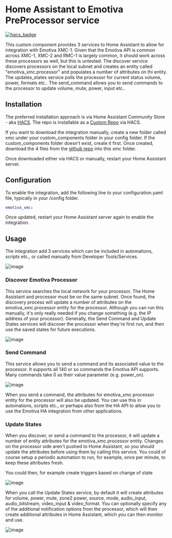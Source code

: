 # Home Assistant to Emotiva PreProcessor service


[![hacs_badge](https://img.shields.io/badge/HACS-Custom-41BDF5.svg?style=for-the-badge)](https://github.com/hacs/integration)


This custom component provides 3 services to Home Assistant to allow for integration with Emotiva XMC-1.  Given that the Emotiva API is common across XMC-1, XMC-2 and RMC-1 is largely common, it should work across these processors as well, but this is untested.  The discover service discovers processors on the local subnet and creates an entity called "emotiva_xmc.processor" and populates a number of attributes on thi entity.  The updates_states service polls the processor for current status volume, power, formats etc..  The send_command allows you to send commands to the processor to update volume, mute, power, input etc..

## Installation

The preferred installation approach is via Home Assistant Community Store - aka [HACS](https://hacs.xyz/).  The repo is installable as a [Custom Repo](https://hacs.xyz/docs/faq/custom_repositories) via HACS.

If you want to download the integration manually, create a new folder called xmc under your custom_components folder in your config folder.  If the custom_components folder doesn't exist, create it first.  Once created, download the 4 files from the [github repo](https://github.com/peteS-UK/xmc/tree/main/custom_components/xmc) into this xmc folder.

Once downloaded either via HACS or manually, restart your Home Assistant server.

## Configuration

To enable the integration, add the following line to your configuration.yaml file, typically in your /config folder.

```yaml
emotiva_xmc:
```

Once updated, restart your Home Assistant server again to enable the integration.

## Usage

The integration add 3 services which can be included in automations, scripts etc., or called manually from Developer Tools/Services.

![image](https://github.com/peteS-UK/xmc/assets/64092177/b44b130e-f570-4365-b79d-6988130d2d64)

### Discover Emotiva Processor 

This service searches the local network for your processor.  The Home Assistant and processor must be on the same subnet.  Once found, the discovery process will update a number of attributes on the emotiva_xmc.processor entity for the processor.  Although you can run this manually, it's only really needed if you change something (e.g. the IP address of your processor).  Generally, the Send Command and Update States services will discover the processor when they're first run, and then use the saved states for future executions.

![image](https://github.com/peteS-UK/xmc/assets/64092177/080d56e6-3691-4064-ac5d-9a4cdb022d71)

### Send Command

This service allows you to send a command and its associated value to the processor.  It supports all 140 or so commands the Emotiva API supports.  Many commands take 0 as their value parameter (e.g. power_on).

![image](https://github.com/peteS-UK/xmc/assets/64092177/e9bc9bb1-f0fe-4ad0-bd0d-1762ce147078)

When you send a command, the attributes for emotiva_xmc.processor entity for the processor will also be updated.  You can use this in automations, scripts etc., or perhaps also from the HA API to allow you to use the Emotiva HA integration from other applications.

### Update States

When you discover, or send a command to the processor, it will update a number of entity attributes for the emotiva_xmc.processor entity.  Changes on the processor side aren't pushed to Home Assistant, so you should update the attributes before using them by calling this service.  You could of course setup a periodic automation to run, for example, once per minute, to keep these attributes fresh.

You could then, for example create triggers based on change of state

![image](https://github.com/peteS-UK/xmc/assets/64092177/6987142d-1bec-4602-953e-26a37948cf3e)

When you call the Update States service, by default it will create attributes for volume, power, mute, zone2 power, source, mode, audio_input, audio_bitstream, video_input &  video_format.  You can optionally specify any of the additional notification options from the processor, which will then create additional attributes in Home Assistant, which you can then monitor and use.

![image](https://github.com/peteS-UK/xmc/assets/64092177/05822950-efcc-435b-aa7f-22f0b17d10e1)








